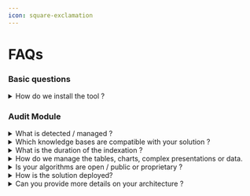 ```yaml
---
icon: square-exclamation
---
```


# FAQs

### Basic questions

<details>
<summary>How do we install the tool ? </summary>
* It's a middleware, we plug to your architecture and knowledge bases and you connect to our AI through APIs.
* We have an API with the documentation of the endpoints availables, several SDKs on Github to install it easily ( Python, Typescript, PHP ) and templates examples (React, Vue)&#x20;
</details>

### Audit Module

<details>
<summary>What is detected / managed ?  </summary>
It's like a taskboard, in "detected" state, it lists all detected conflicts to check, you edit documents on your side, and the "managed" status will regenerate the indexation of the documents mentioned.&#x20;
</details>

<details>
<summary>Which knowledge bases are compatible with your solution ?</summary>
  * We can plug on multiple knowledge bases :  SharePoint, Drive, Confluence, Notion, …&#x20;
</details>
<details>
<summary>What is the duration of the indexation ?</summary>
  * It depends on your documents, the types, the size, .. it can takes few minutes to few days for biggest bases.&#x20;
</details>
<details>
<summary> How do we manage the tables, charts, complex presentations or data.</summary>
  * Our algorithm is based on 2 bricks : &#x20;
    * Our file parsers, which read and translate all your data into readable texts. &#x20;
    * Our homemade semantic graph generator. &#x20;
</details>
<details>
<summary>Is your algorithms are open / public or proprietary ?</summary>
  * We have developed our proprietary solution, escpecially adapted to business contexts. &#x20;
</details>
<details>
<summary>How is the solution deployed?</summary>
  * We deploy on SAAS or On-premise. In a POC case, we favor the SAAS solution.&#x20;
</details>
<details>
<summary>Can you provide more details on your architecture ?</summary>
  * For the AI part, except our homemade personalized algorithm, we also use various LLM ( GPT 4-o, Sonnet 3.5,..). We are agnostic and can use other LLM on-demand according to your specific context.&#x20;
  * We use Kubernetes to orchestrate and manage the scalable and automated deployment of our containerized solution.&#x20;
  * We can provide more explanation on demand.&#x20;
</details>